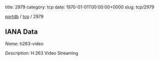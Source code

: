 title: 2979
category: tcp
date: 1970-01-01T00:00:00+0000
slug: tcp/2979

[portdb](/) / [tcp](/category/tcp.html) / 2979


## IANA Data

_Name:_ h263-video

_Description:_ H.263 Video Streaming

